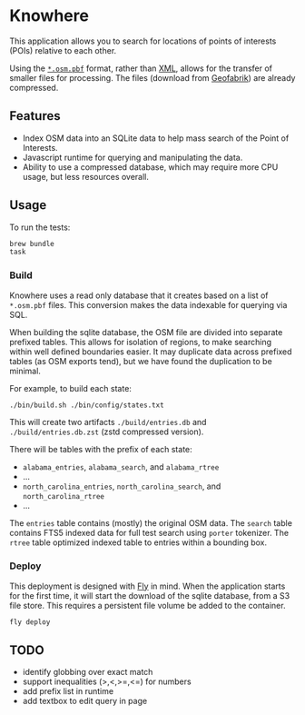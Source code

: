 # Knowhere

This application allows you to search for locations of points of interests
(POIs) relative to each other.

Using the [`*.osm.pbf`](https://wiki.openstreetmap.org/wiki/PBF_Format) format,
rather than [XML](https://wiki.openstreetmap.org/wiki/OSM_XML), allows for the
transfer of smaller files for processing. The files (download from
[Geofabrik](https://download.geofabrik.de/)) are already compressed.

## Features

- Index OSM data into an SQLite data to help mass search of the Point of
  Interests.
- Javascript runtime for querying and manipulating the data.
- Ability to use a compressed database, which may require more CPU usage, but
  less resources overall.

## Usage

To run the tests:

```bash
brew bundle
task
```

### Build

Knowhere uses a read only database that it creates based on a list of
`*.osm.pbf` files. This conversion makes the data indexable for querying via
SQL.

When building the sqlite database, the OSM file are divided into separate
prefixed tables. This allows for isolation of regions, to make searching within
well defined boundaries easier. It may duplicate data across prefixed tables (as
OSM exports tend), but we have found the duplication to be minimal.

For example, to build each state:

```bash
./bin/build.sh ./bin/config/states.txt
```

This will create two artifacts `./build/entries.db` and `./build/entries.db.zst`
(zstd compressed version).

There will be tables with the prefix of each state:

- `alabama_entries`, `alabama_search`, and `alabama_rtree`
- ...
- `north_carolina_entries`, `north_carolina_search`, and `north_carolina_rtree`
- ...

The `entries` table contains (mostly) the original OSM data. The `search` table
contains FTS5 indexed data for full test search using `porter` tokenizer. The
`rtree` table optimized indexed table to entries within a bounding box.

### Deploy

This deployment is designed with [Fly](https://fly.io) in mind. When the
application starts for the first time, it will start the download of the sqlite
database, from a S3 file store. This requires a persistent file volume be added
to the container.

```bash
fly deploy
```

## TODO

- identify globbing over exact match
- support inequalities (>,<,>=,<=) for numbers
- add prefix list in runtime
- add textbox to edit query in page
